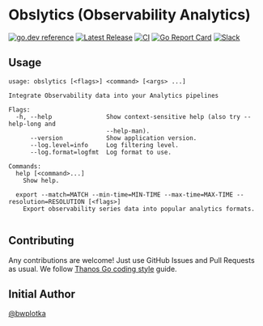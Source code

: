 # Obslytics (Observability Analytics)

[![go.dev reference](https://img.shields.io/badge/go.dev-reference-007d9c?logo=go&logoColor=white&style=flat-square)](https://pkg.go.dev/github.com/gmfrasca/obslytics)
[![Latest Release](https://img.shields.io/github/release/thanos-community/obslytics.svg?style=flat-square)](https://github.com/gmfrasca/obslytics/releases/latest)
[![CI](https://github.com/gmfrasca/obslytics/workflows/go/badge.svg)](https://github.com/gmfrasca/obslytics/actions?query=workflow%3Ago)
[![Go Report Card](https://goreportcard.com/badge/github.com/gmfrasca/obslytics)](https://goreportcard.com/report/github.com/gmfrasca/obslytics)
[![Slack](https://img.shields.io/badge/join%20slack-%23analytics-brightgreen.svg)](https://slack.cncf.io/)

## Usage

[embedmd]:# (obslytics-help.txt $)
```$
usage: obslytics [<flags>] <command> [<args> ...]

Integrate Observability data into your Analytics pipelines

Flags:
  -h, --help               Show context-sensitive help (also try --help-long and
                           --help-man).
      --version            Show application version.
      --log.level=info     Log filtering level.
      --log.format=logfmt  Log format to use.

Commands:
  help [<command>...]
    Show help.

  export --match=MATCH --min-time=MIN-TIME --max-time=MAX-TIME --resolution=RESOLUTION [<flags>]
    Export observability series data into popular analytics formats.


```

## Contributing

Any contributions are welcome! Just use GitHub Issues and Pull Requests as usual.
We follow [Thanos Go coding style](https://thanos.io/contributing/coding-style-guide.md/) guide.

## Initial Author

[@bwplotka](https://bwplotka.dev)
